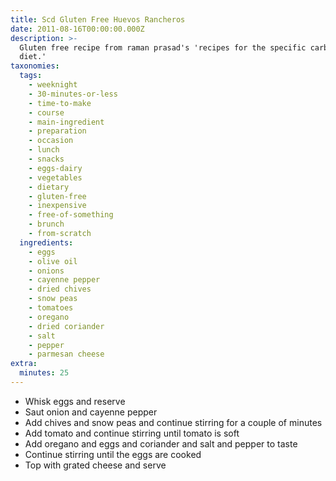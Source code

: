 ```yaml
---
title: Scd Gluten Free Huevos Rancheros
date: 2011-08-16T00:00:00.000Z
description: >-
  Gluten free recipe from raman prasad's 'recipes for the specific carbohydrate
  diet.'
taxonomies:
  tags:
    - weeknight
    - 30-minutes-or-less
    - time-to-make
    - course
    - main-ingredient
    - preparation
    - occasion
    - lunch
    - snacks
    - eggs-dairy
    - vegetables
    - dietary
    - gluten-free
    - inexpensive
    - free-of-something
    - brunch
    - from-scratch
  ingredients:
    - eggs
    - olive oil
    - onions
    - cayenne pepper
    - dried chives
    - snow peas
    - tomatoes
    - oregano
    - dried coriander
    - salt
    - pepper
    - parmesan cheese
extra:
  minutes: 25
---
```

 - Whisk eggs and reserve
 - Saut onion and cayenne pepper
 - Add chives and snow peas and continue stirring for a couple of minutes
 - Add tomato and continue stirring until tomato is soft
 - Add oregano and eggs and coriander and salt and pepper to taste
 - Continue stirring until the eggs are cooked
 - Top with grated cheese and serve
